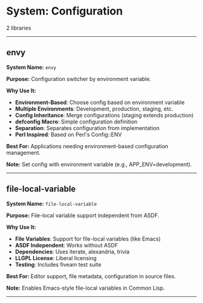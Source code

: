 # System: Configuration

2 libraries

---

## envy

**System Name:** `envy`

**Purpose:** Configuration switcher by environment variable.

**Why Use It:**
- **Environment-Based**: Choose config based on environment variable
- **Multiple Environments**: Development, production, staging, etc.
- **Config Inheritance**: Merge configurations (staging extends production)
- **defconfig Macro**: Simple configuration definition
- **Separation**: Separates configuration from implementation
- **Perl Inspired**: Based on Perl's Config::ENV

**Best For:** Applications needing environment-based configuration management.

**Note:** Set config with environment variable (e.g., APP_ENV=development).

---


## file-local-variable

**System Name:** `file-local-variable`

**Purpose:** File-local variable support independent from ASDF.

**Why Use It:**
- **File Variables**: Support for file-local variables (like Emacs)
- **ASDF Independent**: Works without ASDF
- **Dependencies**: Uses iterate, alexandria, trivia
- **LLGPL License**: Liberal licensing
- **Testing**: Includes fiveam test suite

**Best For:** Editor support, file metadata, configuration in source files.

**Note:** Enables Emacs-style file-local variables in Common Lisp.

---


